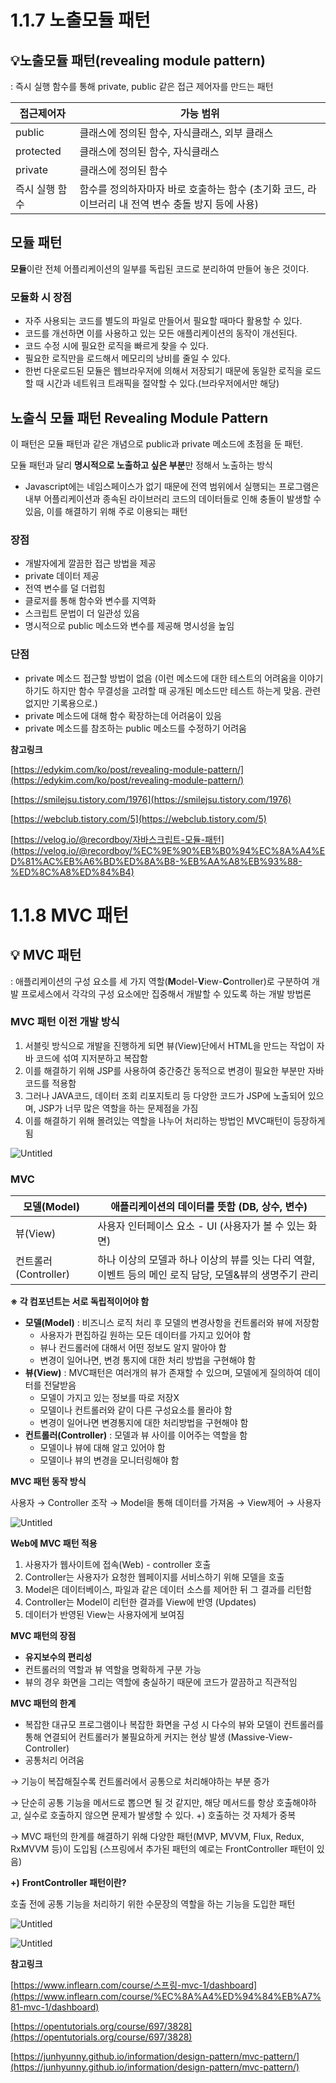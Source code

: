
# 1.1.7 노출모듈 패턴


## **💡노출모듈 패턴(revealing module pattern)**
: 즉시 실행 함수를 통해 private, public 같은 접근 제어자를 만드는 패턴  



| 접근제어자 | 가능 범위 |
| --- | --- |
| public  | 클래스에 정의된 함수, 자식클래스, 외부 클래스 |
| protected | 클래스에 정의된 함수, 자식클래스  |
| private | 클래스에 정의된 함수 |
| 즉시 실행 함수 | 함수를 정의하자마자 바로 호출하는 함수 (초기화 코드, 라이브러리 내 전역 변수 충돌 방지 등에 사용) |

## **모듈 패턴**

**모듈**이란 전체 어플리케이션의 일부를 독립된 코드로 분리하여 만들어 놓은 것이다.

### 모듈화 시 장점

- 자주 사용되는 코드를 별도의 파일로 만들어서 필요할 때마다 활용할 수 있다.
- 코드를 개선하면 이를 사용하고 있는 모든 애플리케이션의 동작이 개선된다.
- 코드 수정 시에 필요한 로직을 빠르게 찾을 수 있다.
- 필요한 로직만을 로드해서 메모리의 낭비를 줄일 수 있다.
- 한번 다운로드된 모듈은 웹브라우저에 의해서 저장되기 때문에 동일한 로직을 로드할 때 시간과 네트워크 트래픽을 절약할 수 있다.(브라우저에서만 해당)

## **노출식 모듈 패턴 Revealing Module Pattern**

이 패턴은 모듈 패턴과 같은 개념으로 public과 private 메소드에 초점을 둔 패턴. 

모듈 패턴과 달리 **명시적으로 노출하고 싶은 부분**만 정해서 노출하는 방식

- Javascript에는 네임스페이스가 없기 때문에 전역 범위에서 실행되는 프로그램은 내부 어플리케이션과 종속된 라이브러리 코드의 데이터들로 인해 충돌이 발생할 수 있음, 이를 해결하기 위해 주로 이용되는 패턴

### **장점**

- 개발자에게 깔끔한 접근 방법을 제공
- private 데이터 제공
- 전역 변수를 덜 더럽힘
- 클로저를 통해 함수와 변수를 지역화
- 스크립트 문법이 더 일관성 있음
- 명시적으로 public 메소드와 변수를 제공해 명시성을 높임

### **단점**

- private 메소드 접근할 방법이 없음 (이런 메소드에 대한 테스트의 어려움을 이야기하기도 하지만 함수 무결성을 고려할 때 공개된 메소드만 테스트 하는게 맞음. 관련 없지만 기록용으로.)
- private 메소드에 대해 함수 확장하는데 어려움이 있음
- private 메소드를 참조하는 public 메소드를 수정하기 어려움

**참고링크**

[https://edykim.com/ko/post/revealing-module-pattern/](https://edykim.com/ko/post/revealing-module-pattern/)

[https://smilejsu.tistory.com/1976](https://smilejsu.tistory.com/1976)

[https://webclub.tistory.com/5](https://webclub.tistory.com/5)

[https://velog.io/@recordboy/자바스크립트-모듈-패턴](https://velog.io/@recordboy/%EC%9E%90%EB%B0%94%EC%8A%A4%ED%81%AC%EB%A6%BD%ED%8A%B8-%EB%AA%A8%EB%93%88-%ED%8C%A8%ED%84%B4)

# 1.1.8 MVC 패턴


## 💡 **MVC 패턴** 
: 애플리케이션의 구성 요소를 세 가지 역할(**M**odel-**V**iew-**C**ontroller)로 구분하여 개발 프로세스에서 각각의 구성 요소에만 집중해서 개발할 수 있도록 하는 개발 방법론



### **MVC 패턴 이전 개발 방식**

1. 서블릿 방식으로 개발을 진행하게 되면 뷰(View)단에서 HTML을 만드는 작업이 자바 코드에 섞여 지저분하고 복잡함 
2. 이를 해결하기 위해 JSP를 사용하여 중간중간 동적으로 변경이 필요한 부분만 자바 코드를 적용함
3. 그러나 JAVA코드, 데이터 조회 리포지토리 등 다양한 코드가 JSP에 노출되어 있으며, JSP가 너무 많은 역할을 하는 문제점을 가짐
4. 이를 해결하기 위해 몰려있는 역할을 나누어 처리하는 방법인 MVC패턴이 등장하게 됨

![Untitled](./img/MVC패턴_1.png)

### **MVC**

| 모델(Model) | 애플리케이션의 데이터를 뜻함 (DB, 상수, 변수) |
| --- | --- |
| 뷰(View) | 사용자 인터페이스 요소 - UI (사용자가 볼 수 있는 화면) |
| 컨트롤러(Controller) | 하나 이상의 모델과 하나 이상의 뷰를 잇는 다리 역할, 이벤트 등의 메인 로직 담당, 모델&뷰의 생명주기 관리 |

**※ 각 컴포넌트는 서로 독립적이어야 함**

- **모델(Model)** : 비즈니스 로직 처리 후 모델의 변경사항을 컨트롤러와 뷰에 저장함
    - 사용자가 편집하길 원하는 모든 데이터를 가지고 있어야 함
    - 뷰나 컨드롤러에 대해서 어떤 정보도 알지 말아야 함
    - 변경이 일어나면, 변경 통지에 대한 처리 방법을 구현해야 함
- **뷰(View)** : MVC패턴은 여러개의 뷰가 존재할 수 있으며, 모델에게 질의하여 데이터를 전달받음
    - 모델이 가지고 있는 정보를 따로 저장X
    - 모델이나 컨트롤러와 같이 다른 구성요소를 몰라야 함
    - 변경이 일어나면 변경통지에 대한 처리방법을 구현해야 함
- **컨트롤러(Controller)** : 모델과 뷰 사이를 이어주는 역할을 함
    - 모델이나 뷰에 대해 알고 있어야 함
    - 모델이나 뷰의 변경을 모니터링해야 함

**MVC 패턴 동작 방식**

사용자 → Controller 조작 → Model을 통해 데이터를 가져옴 → View제어 → 사용자

![Untitled](./img/MVC패턴_2.png)

**Web에 MVC 패턴 적용**

1. 사용자가 웹사이트에 접속(Web) - controller 호출
2. Controller는 사용자가 요청한 웹페이지를 서비스하기 위해 모델을 호출
3. Model은 데이터베이스, 파일과 같은 데이터 소스를 제어한 뒤 그 결과를 리턴함
4. Controller는 Model이 리턴한 결과를 View에 반영 (Updates)
5. 데이터가 반영된 View는 사용자에게 보여짐

**MVC 패턴의 장점**

- **유지보수의 편리성**
- 컨트롤러의 역할과 뷰 역할을 명확하게 구분 가능
- 뷰의 경우 화면을 그리는 역할에 충실하기 때문에 코드가 깔끔하고 직관적임

**MVC 패턴의 한계**

- 복잡한 대규모 프로그램이나 복잡한 화면을 구성 시 다수의 뷰와 모델이 컨트롤러를 통해 연결되어 컨트롤러가 불필요하게 커지는 현상 발생 (Massive-View-Controller)
- 공통처리 어려움

→ 기능이 복잡해질수록 컨트롤러에서 공통으로 처리해야하는 부분 증가

→ 단순히 공통 기능을 메서드로 뽑으면 될 것 같지만, 해당 메서드를 항상 호출해야하고, 실수로 호출하지 않으면 문제가 발생할 수 있다. +) 호출하는 것 자체가 중복

→ MVC 패턴의 한계를 해결하기 위해 다양한 패턴(MVP, MVVM, Flux, Redux, RxMVVM 등)이 도입됨 (스프링에서 추가된 패턴의 예로는 FrontController 패턴이 있음)

**+)** **FrontController 패턴이란?**

호출 전에 공통 기능을 처리하기 위한 수문장의 역할을 하는 기능을 도입한 패턴

![Untitled](./img/MVC패턴_3.png)

![Untitled](./img/MVC패턴_4.png)

**참고링크**

[https://www.inflearn.com/course/스프링-mvc-1/dashboard](https://www.inflearn.com/course/%EC%8A%A4%ED%94%84%EB%A7%81-mvc-1/dashboard)

[https://opentutorials.org/course/697/3828](https://opentutorials.org/course/697/3828)

[https://junhyunny.github.io/information/design-pattern/mvc-pattern/](https://junhyunny.github.io/information/design-pattern/mvc-pattern/)
